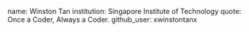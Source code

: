 name: Winston Tan
institution: Singapore Institute of Technology
quote: Once a Coder, Always a Coder.
github_user: xwinstontanx